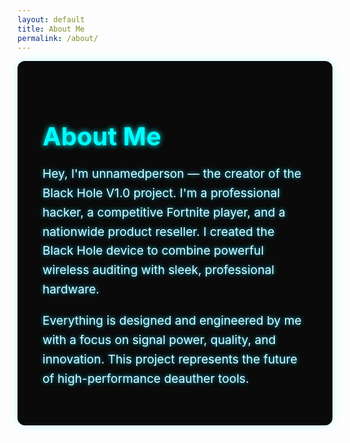 ```yaml
---
layout: default
title: About Me
permalink: /about/
---
```


<section class="about-section">
  <h1 class="section-title">About Me</h1>
  <p class="neon-paragraph">
    Hey, I'm unnamedperson — the creator of the Black Hole V1.0 project. I'm a professional hacker, a competitive Fortnite player, and a nationwide product reseller. I created the Black Hole device to combine powerful wireless auditing with sleek, professional hardware.
  </p>
  <p class="neon-paragraph">
    Everything is designed and engineered by me with a focus on signal power, quality, and innovation. This project represents the future of high-performance deauther tools.
  </p>
</section>

<style>
  .about-section {
    padding: 40px;
    background-color: #0a0a0a;
    color: #dff;
    border-radius: 12px;
    box-shadow: 0 0 15px #0ff3;
  }

  .section-title {
    font-size: 2.5rem;
    color: #0ff;
    text-shadow: 0 0 8px #0ff;
    margin-bottom: 20px;
  }

  .neon-paragraph {
    font-size: 1.2rem;
    line-height: 1.6;
    margin-bottom: 20px;
    text-shadow: 0 0 6px #0cf;
  }
</style>
